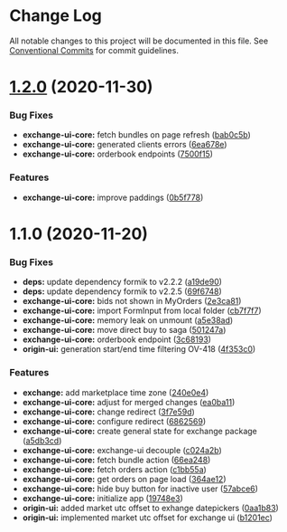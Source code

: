 # Change Log

All notable changes to this project will be documented in this file.
See [Conventional Commits](https://conventionalcommits.org) for commit guidelines.

# [1.2.0](https://github.com/energywebfoundation/origin/compare/@energyweb/exchange-ui-core@1.1.0...@energyweb/exchange-ui-core@1.2.0) (2020-11-30)


### Bug Fixes

* **exchange-ui-core:** fetch bundles on page refresh ([bab0c5b](https://github.com/energywebfoundation/origin/commit/bab0c5b3089d0308456e0b39fff22251b0c04e92))
* **exchange-ui-core:** generated clients errors ([6ea678e](https://github.com/energywebfoundation/origin/commit/6ea678e7376d58a5a45b03831a3009cbd79a92ca))
* **exchange-ui-core:** orderbook endpoints ([7500f15](https://github.com/energywebfoundation/origin/commit/7500f15a2004796b3d337b6906248e6a82111813))


### Features

* **exchange-ui-core:** improve paddings ([0b5f778](https://github.com/energywebfoundation/origin/commit/0b5f7785a198122bb4523c896c4891d5fde07fe4))





# 1.1.0 (2020-11-20)


### Bug Fixes

* **deps:** update dependency formik to v2.2.2 ([a19de90](https://github.com/energywebfoundation/origin/commit/a19de90833cbf8bc33d731ee6791e199c0049310))
* **deps:** update dependency formik to v2.2.5 ([69f6748](https://github.com/energywebfoundation/origin/commit/69f6748d44b38286f5eceb0e009bdc93be9800a0))
* **exchange-ui-core:** bids not shown in MyOrders ([2e3ca81](https://github.com/energywebfoundation/origin/commit/2e3ca812ceb8edb0036ccb53ef26f2430cb55677))
* **exchange-ui-core:** import FormInput from local folder ([cb7f7f7](https://github.com/energywebfoundation/origin/commit/cb7f7f709281cd6438d5dd3fb32a7668e9be02db))
* **exchange-ui-core:** memory leak on unmount ([a5e38ad](https://github.com/energywebfoundation/origin/commit/a5e38ad9879325a2aae08678405b0524c4c84c1f))
* **exchange-ui-core:** move direct buy to saga ([501247a](https://github.com/energywebfoundation/origin/commit/501247abc0057a8cde2b7f08fa92be292e9c6b02))
* **exchange-ui-core:** orderbook endpoint ([3c68193](https://github.com/energywebfoundation/origin/commit/3c681930302fc9c7149bd8889d733b397aff314d))
* **origin-ui:** generation start/end time filtering OV-418 ([4f353c0](https://github.com/energywebfoundation/origin/commit/4f353c00a8b6cc94a6c77f9175960c895c9cc453))


### Features

* **exchange:** add marketplace time zone ([240e0e4](https://github.com/energywebfoundation/origin/commit/240e0e449bf4993aeafeadff79c7acda1d9bfb16))
* **exchange-ui-core:** adjust for merged changes ([ea0ba11](https://github.com/energywebfoundation/origin/commit/ea0ba110c1f4b2b5ee3a59d7d101d078f22fd30c))
* **exchange-ui-core:** change redirect ([3f7e59d](https://github.com/energywebfoundation/origin/commit/3f7e59d0330a26fdfa3e7fc01e26e5535c3c6eb2))
* **exchange-ui-core:** configure redirect ([6862569](https://github.com/energywebfoundation/origin/commit/68625696754f9b043c42993b887a734efcc9bde1))
* **exchange-ui-core:** create general state for exchange package ([a5db3cd](https://github.com/energywebfoundation/origin/commit/a5db3cdaf21d4478f04bee0a9f0b332ff2dfa2c3))
* **exchange-ui-core:** exchange-ui decouple ([c024a2b](https://github.com/energywebfoundation/origin/commit/c024a2b6da10e6fcde0c1d11760ef9d3ca7cc731))
* **exchange-ui-core:** fetch bundle action ([66ea248](https://github.com/energywebfoundation/origin/commit/66ea24819fad42cce01cb0600990986a53ed82f9))
* **exchange-ui-core:** fetch orders action ([c1bb55a](https://github.com/energywebfoundation/origin/commit/c1bb55adc85968f9e3042d02794a2969119b79ee))
* **exchange-ui-core:** get orders on page load ([364ae12](https://github.com/energywebfoundation/origin/commit/364ae12b45caf3516ec96bd6cad5c2858a00bccb))
* **exchange-ui-core:** hide buy button for inactive user ([57abce6](https://github.com/energywebfoundation/origin/commit/57abce66f54cfd903df2a5882cdc06859fb7214f))
* **exchange-ui-core:** initialize app ([19748e3](https://github.com/energywebfoundation/origin/commit/19748e3f0866e7f57651b2d3f5f5b2e5d07f6476))
* **origin-ui:** added market utc offset to exhange datepickers ([0aa1b83](https://github.com/energywebfoundation/origin/commit/0aa1b833323e1fcea481c4db9c8188ee34fc9431))
* **origin-ui:** implemented market utc offset for exchange ui ([b1201ec](https://github.com/energywebfoundation/origin/commit/b1201ec11b532b6f38d50f6a8ac2a736c81c765c))

